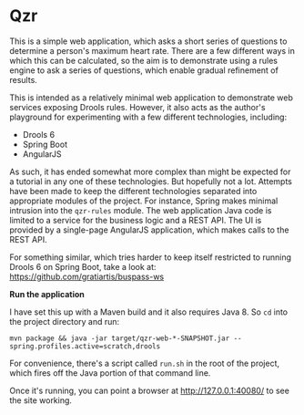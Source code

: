 Qzr
===

This is a simple web application, which asks a short series of questions to determine a person's maximum heart rate. There are a few different ways in which this can be calculated, so the aim is to demonstrate using a rules engine to ask a series of questions, which enable gradual refinement of results.

This is intended as a relatively minimal web application to demonstrate web services exposing Drools rules. However, it also acts as the author's playground for experimenting with a few different technologies, including:

  * Drools 6
  * Spring Boot
  * AngularJS

As such, it has ended somewhat more complex than might be expected for a tutorial in any one of these technologies. But hopefully not a lot. Attempts have been made to keep the different technologies separated into appropriate modules of the project. For instance, Spring makes minimal intrusion into the `qzr-rules` module. The web application Java code is limited to a service for the business logic and a REST API. The UI is provided by a single-page AngularJS application, which makes calls to the REST API.

For something similar, which tries harder to keep itself restricted to running Drools 6 on Spring Boot, take a look at: https://github.com/gratiartis/buspass-ws

**Run the application**

I have set this up with a Maven build and it also requires Java 8. So `cd` into the project directory and run:

    mvn package && java -jar target/qzr-web-*-SNAPSHOT.jar --spring.profiles.active=scratch,drools

For convenience, there's a script called `run.sh` in the root of the project, which fires off the Java portion of that command line.

Once it's running, you can point a browser at http://127.0.0.1:40080/ to see the site working.


